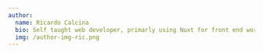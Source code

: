 ```yaml
---
author:
  name: Ricardo Calcina
  bio: Self taught web developer, primarly using Nuxt for front end work.
  img: /author-img-ric.png
---
```

